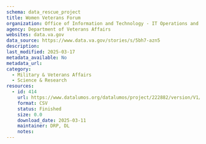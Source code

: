 ```yaml
---
schema: data_rescue_project 
title: Women Veterans Forum
organization: Office of Information and Technology - IT Operations and Services (ITOPS)
agency: Department of Veterans Affairs
websites: data.va.gov
data_source: https://www.data.va.gov/stories/s/5bh7-azn5
description: 
last_modified: 2025-03-17
metadata_available: No
metadata_url: 
category:
  - Military & Veterans Affairs 
  - Science & Research 
resources:
  - id: 414
    url: https://www.datalumos.org/datalumos/project/222882/version/V1/view
    format: CSV
    status: Finished
    size: 0.0
    download_date: 2025-03-11
    maintainer: DRP, DL
    notes: 
---
```

